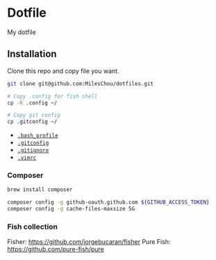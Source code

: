 # Dotfile

My dotfile

## Installation

Clone this repo and copy file you want.

```bash
git clone git@github.com:MilesChou/dotfiles.git

# Copy .config for fish shell
cp -R .config ~/

# Copy git config
cp .gitconfig ~/
```

* [`.bash_profile`](.bash_profile)
* [`.gitconfig`](.gitconfig)
* [`.gitignore`](.gitignore)
* [`.vimrc`](.vimrc)

### Composer

```bash
brew install composer

composer config -g github-oauth.github.com ${GITHUB_ACCESS_TOKEN}
composer config -g cache-files-maxsize 5G
```

### Fish collection

Fisher: https://github.com/jorgebucaran/fisher
Pure Fish: https://github.com/pure-fish/pure
